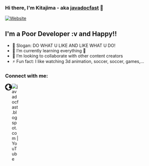 ### Hi there, I'm Kitajima - aka [javadocfast][website] 👋

[![Website](https://img.shields.io/website?label=javadocfast&style=for-the-badge&url=https://javadocfast.blogspot.com/)](https://javadocfast.blogspot.com/)

## I'm a Poor Developer :v and Happy!!

- 🔭 Slogan: DO WHAT U LIKE AND LIKE WHAT U DO!
- 🌱 I’m currently learning everything 🤣
- 👯 I’m looking to collaborate with other content creators
- ⚡ Fun fact: I like watching 3d animation, soccer, soccer, games,...

### Connect with me:

[<img align="left" alt="javadocfast.blogspot.com" width="22px" src="https://raw.githubusercontent.com/iconic/open-iconic/master/svg/globe.svg" />][website]
[<img align="left" alt="javadocfast.blogspot.com | YouTube" width="22px" src="https://cdn.jsdelivr.net/npm/simple-icons@v3/icons/facebook.svg" />][facebook]

<br />

###

[website]: https://javadocfast.blogspot.com
[facebook]: https://www.facebook.com/ts2styles
